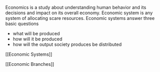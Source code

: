 Economics is a study about understanding human behavior and its decisions and impact on its overall economy.
Economic system is any system of allocating scare resources. Economic systems answer three basic questions
- what will be produced
- how will it be produced
- how will the output society produces be distributed

[[Economic Systems]]


[[Economic Branches]]


